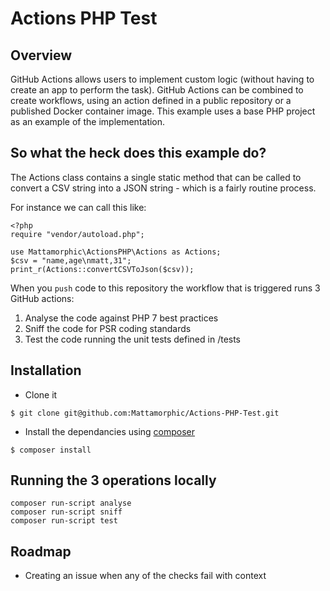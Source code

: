 # Actions PHP Test

## Overview
GitHub Actions allows users to implement custom logic (without having to create an app to perform the task). GitHub Actions can be combined to create workflows, using an action defined in a public repository or a published Docker container image. This example uses a base PHP project as an example of the implementation.

## So what the heck does this example do?

The Actions class contains a single static method that can be called to convert a CSV string into a JSON string - which is a fairly routine process.

For instance we can call this like:
```
<?php
require "vendor/autoload.php";

use Mattamorphic\ActionsPHP\Actions as Actions;
$csv = "name,age\nmatt,31";
print_r(Actions::convertCSVToJson($csv));
```

When you `push` code to this repository the workflow that is triggered runs 3 GitHub actions:

1. Analyse the code against PHP 7 best practices
2. Sniff the code for PSR coding standards
3. Test the code running the unit tests defined in /tests


## Installation
- Clone it
```
$ git clone git@github.com:Mattamorphic/Actions-PHP-Test.git
```

- Install the dependancies using [composer](https://getcomposer.org/)
```
$ composer install
```

## Running the 3 operations locally

```
composer run-script analyse
composer run-script sniff
composer run-script test
```

## Roadmap
- Creating an issue when any of the checks fail with context 
